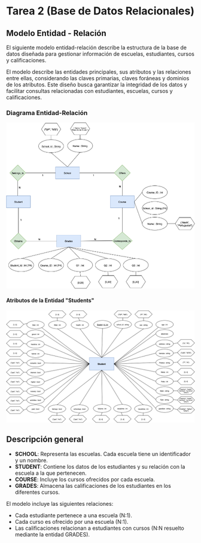 # Tarea 2 (Base de Datos Relacionales)

## Modelo Entidad - Relación

El siguiente modelo entidad-relación describe la estructura de la base de datos diseñada para gestionar información de escuelas, estudiantes, cursos y calificaciones.

El modelo describe las entidades principales, sus atributos y las relaciones entre ellas, considerando las claves primarias, claves foráneas y dominios de los atributos. Este diseño busca garantizar la integridad de los datos y facilitar consultas relacionadas con estudiantes, escuelas, cursos y calificaciones.

### Diagrama Entidad-Relación

![Modelo ER Parte 1](MODELOER_P1.png)

#### Atributos de la Entidad "Students"

![Modelo ER Parte 2](MODELOER_P2.png)

## Descripción general

- **SCHOOL**: Representa las escuelas. Cada escuela tiene un identificador y un nombre.  
- **STUDENT**: Contiene los datos de los estudiantes y su relación con la escuela a la que pertenecen.  
- **COURSE**: Incluye los cursos ofrecidos por cada escuela.  
- **GRADES**: Almacena las calificaciones de los estudiantes en los diferentes cursos.

El modelo incluye las siguientes relaciones:
- Cada estudiante pertenece a una escuela (N:1).
- Cada curso es ofrecido por una escuela (N:1).
- Las calificaciones relacionan a estudiantes con cursos (N:N resuelto mediante la entidad GRADES).
